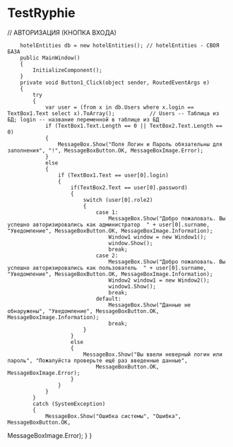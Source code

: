 # TestRyphie
// АВТОРИЗАЦИЯ (КНОПКА ВХОДА)

        hotelEntities db = new hotelEntities(); // hotelEntities - СВОЯ БАЗА
        public MainWindow() 
        { 
            InitializeComponent(); 
        } 
        private void Button1_Click(object sender, RoutedEventArgs e) 
        { 
            try 
            { 
                var user = (from x in db.Users where x.login == TextBox1.Text select x).ToArray();           // Users -- Таблица из БД; login -- название переменной в таблице из БД
                if (TextBox1.Text.Length == 0 || TextBox2.Text.Length == 0) 
                { 
                    MessageBox.Show("Поля Логин и Пароль обязательны для заполнения", "!", MessageBoxButton.OK, MessageBoxImage.Error); 
                } 
                else 
                { 
                    if (TextBox1.Text == user[0].login) 
                    { 
                        if(TextBox2.Text == user[0].password) 
                        { 
                            switch (user[0].role2) 
                            { 
                                case 1: 
                                    MessageBox.Show("Добро пожаловать. Вы успешно авторизировались как администратор  " + user[0].surname, "Уведомление", MessageBoxButton.OK, MessageBoxImage.Information); 
                                    Window1 window = new Window1(); 
                                    window.Show(); 
                                    break; 
                                case 2: 
                                    MessageBox.Show("Добро пожаловать. Вы успешно авторизировались как пользователь  " + user[0].surname, "Уведомление", MessageBoxButton.OK, MessageBoxImage.Information); 
                                    Window2 window1 = new Window2(); 
                                    window1.Show(); 
                                    break; 
                                default: 
                                    MessageBox.Show("Данные не обнаружены", "Уведомление", MessageBoxButton.OK, MessageBoxImage.Information); 
                                    break; 
                            } 
                        } 
                        else  
                        { 
                            MessageBox.Show("Вы ввели неверный логин или пароль", "Пожалуйста проверьте ещё раз введенные данные",  
                                MessageBoxButton.OK, MessageBoxImage.Error); 
                        } 
                    } 
                } 
            } 
            catch (SystemException) 
            { 
                MessageBox.Show("Ошибка системы", "Ошибка", MessageBoxButton.OK, 
MessageBoxImage.Error); 
            } 
        }
